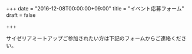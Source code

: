 +++
date = "2016-12-08T00:00:00+09:00"
title = "イベント応募フォーム"
draft = false

+++

サイゼリアミートアップご参加されたい方は下記のフォームからご連絡ください。

<!--more-->

<script type="text/javascript" src="//knp-honmachi.mautic.net/form/generate.js?id=1"></script>